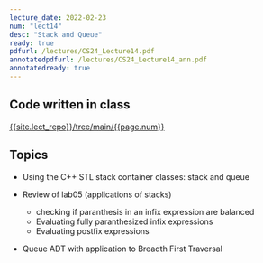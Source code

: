 ```yaml
---
lecture_date: 2022-02-23
num: "lect14"
desc: "Stack and Queue"
ready: true
pdfurl: /lectures/CS24_Lecture14.pdf
annotatedpdfurl: /lectures/CS24_Lecture14_ann.pdf
annotatedready: true
---
```


## Code written in class

[{{site.lect_repo}}/tree/main/{{page.num}}]({{site.lect_repo}}/tree/main/{{page.num}})


## Topics
* Using the C++ STL stack container classes: stack and queue
* Review of lab05 (applications of stacks)
	* checking if paranthesis in an infix expression are balanced
	* Evaluating fully paranthesized infix expressions
	* Evaluating postfix expressions

* Queue ADT with application to Breadth First Traversal